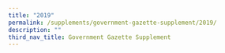 ```yaml
---
title: "2019"
permalink: /supplements/government-gazette-supplement/2019/
description: ""
third_nav_title: Government Gazette Supplement
---
```


